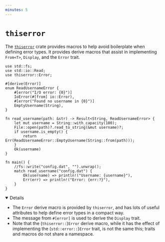 ```yaml
---
minutes: 5
---
```


# `thiserror`

The [`thiserror`](https://docs.rs/thiserror/) crate provides macros to help
avoid boilerplate when defining error types. It provides derive macros that
assist in implementing `From<T>`, `Display`, and the `Error` trait.

```rust,editable,compile_fail
use std::fs;
use std::io::Read;
use thiserror::Error;

#[derive(Error)]
enum ReadUsernameError {
    #[error("I/O error: {0}")]
    IoError(#[from] io::Error),
    #[error("Found no username in {0}")]
    EmptyUsername(String),
}

fn read_username(path: &str) -> Result<String, ReadUsernameError> {
    let mut username = String::with_capacity(100);
    File::open(path)?.read_to_string(&mut username)?;
    if username.is_empty() {
        return Err(ReadUsernameError::EmptyUsername(String::from(path)));
    }
    Ok(username)
}

fn main() {
    //fs::write("config.dat", "").unwrap();
    match read_username("config.dat") {
        Ok(username) => println!("Username: {username}"),
        Err(err) => println!("Error: {err:?}"),
    }
}
```

<details open="true">

- The `Error` derive macro is provided by `thiserror`, and has lots of useful
  attributes to help define error types in a compact way.
- The message from `#[error]` is used to derive the `Display` trait.
- Note that the (`thiserror::`)`Error` derive macro, while it has the effect of
  implementing the (`std::error::`)`Error` trait, is not the same this; traits
  and macros do not share a namespace.

</details>
